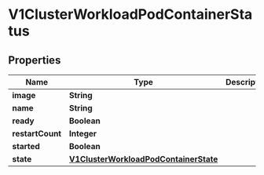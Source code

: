 # V1ClusterWorkloadPodContainerStatus

## Properties
Name | Type | Description | Notes
------------ | ------------- | ------------- | -------------
**image** | **String** |  |  [optional]
**name** | **String** |  |  [optional]
**ready** | **Boolean** |  |  [optional]
**restartCount** | **Integer** |  |  [optional]
**started** | **Boolean** |  |  [optional]
**state** | [**V1ClusterWorkloadPodContainerState**](V1ClusterWorkloadPodContainerState.md) |  |  [optional]
